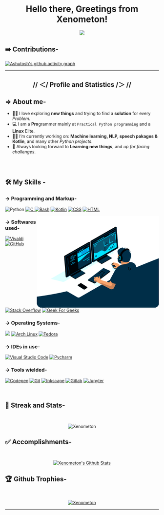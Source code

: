 <h1 align="center">Hello there, Greetings from Xenometon!</h1>
<p align="center">
  <a href="https://github.com/DenverCoder1/readme-typing-svg"><img src="https://readme-typing-svg.herokuapp.com?lines=Creative+Programmer;Student;Technophile;Software+Analyst&center=true&width=500&height=50"></a>
</p>

### <h2>**➡️ Contributions-**</h2>

[![Ashutosh's github activity graph](https://activity-graph.herokuapp.com/graph?username=Xenometon&theme=react-dark&bg_color=000000&radius=2)](https://github.com/ashutosh00710/github-readme-activity-graph)
 
 -----------------
 
## <p align="center">// ＜/ Profile and Statistics /＞ //</p>

##   ⇒ **About me-**
- :technologist: I love exploring **new things** and trying to find a **solution** for every _Problem._ 
- :computer: I am a **Pro**grammer mainly at `Practical Python programming` and a **Linux** Elite. 
- :student: I’m currently working on: **Machine learning, NLP, speech pakages & Kotlin**, and many other *Python projects*. 
- 🤖 Always looking forward to  **Learning new things**, and _up for facing challenges_. 

<br>


<br>




## 🛠️ My Skills -

### → Programming and Markup-
 <p align="left"> 
    <img alt="Python" src="https://img.shields.io/badge/Python%20-%2314354C.svg?style=metallic&logo=python&logoColor=white">
  </a>
  <a href="https://www.cprogramming.com/" target="_blank"> 
    <img alt="C" src="https://img.shields.io/badge/C%20-%232370ED.svg?style=metallic&logo=c&logoColor=white">
    <a href="https://github.com/search?q=user%3ADenverCoder1+language%3Abash"><img alt="Bash" src="https://img.shields.io/badge/Bash-121011.svg?logo=gnu-bash&logoColor=white"></a>
    <a href="https://github.com/search?q=user%3ADenverCoder1+language%3Akotlin"><img alt="Kotlin" src="https://img.shields.io/badge/Kotlin-800080.svg?logo=Kotlin&logoColor=white"></a>
    <a href="https://github.com/search?q=user%3ADenverCoder1+language%3Acss"><img alt="CSS" src="https://img.shields.io/badge/CSS-1572B6.svg?logo=css3&logoColor=white"></a>
    <a href="https://github.com/search?q=user%3ADenverCoder1+language%3Ahtml"><img alt="HTML" src="https://img.shields.io/badge/HTML-E34F26.svg?logo=html5&logoColor=white"></a>
</p>

<img align="right" alt="Coding" width="400" src="https://raw.githubusercontent.com/Xenometon/Config-Files/main/Gif%20profile.gif">

 ### → **Softwares used-**
 
<p align="left">
     <a href="#"><img alt="Vivaldi" src="https://img.shields.io/badge/Vivaldi-FF0000.svg?logo=vivaldi&logoColor=white"></a>
    <a href="#"><img alt="GitHub" src="https://img.shields.io/badge/github-%23181717.svg?style=metallic&logo=github&logoColor=white"></a>
    <a href="#"><img alt="Stack Overflow" src="https://img.shields.io/badge/-Stack%20Overflow-FE7A16?style=metallic&logo=stack-overflow&logoColor=white"></a>
    <a href="#"><img alt="Geek For Geeks" src="https://img.shields.io/badge/GeeksforGeeks-%230F9D58.svg?style=metallic&logo=geeksforgeeks&logoColor=white"></a>
</p>

### → Operating Systems-
 
<p align="left">
    <a href="#"><img src="https://img.shields.io/badge/Zorin-0000FF?style=metallic&logo=zorin&logoColor=black"></a>
    <a href="#"><img alt="Arch Linux" src="https://img.shields.io/badge/Arch-1793D1.svg?logo=arch-linux&logoColor=white"></a>
   <a href="#"><img alt="Fedora" src="https://img.shields.io/badge/Fedora-0000FF.svg?style=metallic&logo=fedora&logoColor=white"></a>
</p>

 ### → IDEs in use-
 
<p align="left">
    <a href="#"><img alt="Visual Studio Code" src="https://img.shields.io/badge/Visual%20Studio%20Code-0078d7.svg?style=metallic&logo=visual-studio-code&logoColor=white"></a>
    <a href="#"><img alt="Pycharm" src="https://img.shields.io/badge/Pycharm-32CD32.svg?style=metallic&logo=pycharm&logoColor=white"></a>
</p>

### → Tools wielded-

<p align="left">
  <a href="#"><img alt="Codepen" src="https://img.shields.io/badge/Codepen-000000.svg?logo=codepen&logoColor=white"></a>
  <a href="#"><img alt="Git" src="https://img.shields.io/badge/Git-F05033.svg?logo=git&logoColor=white"></a>
  <a href="#"><img alt="Inkscape" src="https://img.shields.io/badge/Inkscape-000000?logo=Inkscape&logoColor=white"></a>
  <a href="#"><img alt="Gitlab" src="https://img.shields.io/badge/Gitlab-FFFF00?logo=Gitlab&logoColor=white"></a>
  <a href="#"><img alt="Jupyter" src="https://img.shields.io/badge/Jupyter-F37626.svg?logo=Jupyter&logoColor=white"></a>
</p>

<br>

### <h2>🔰 Streak and Stats-</h2>

<br> 

<p align="center">
 <p align="center"><img src="https://github-readme-streak-stats.herokuapp.com/?user=Xenometon&theme=dark&background=000000" alt="Xenometon" /></p>
 
 ### <h2>✅ Accomplishments-</h2>
 
 <br>
 
 <p align="center">
    <a href="https://github.com/anuraghazra/github-readme-stats"><img alt="Xenometon's Github Stats" src="https://github-readme-stats.vercel.app/api?username=Xenometon&show_icons=true&theme=highcontrast" height="192px"/></a>
 
 ### <h2>🏆 Github Trophies-</h2>
 
 <br>

<p align="center"> <a href="https://github.com/ryo-ma/github-profile-trophy"><img src="https://github-profile-trophy.vercel.app/?username=Xenometon&theme=onestar&margin-w=10" alt="Xenometon" /></a> </p>

 
---------

<!---
Xenometon/Xenometon is a ✨ special ✨ repository because its `README.md` (this file) appears on your GitHub profile.
You can click the Preview link to take a look at your changes.
--->
